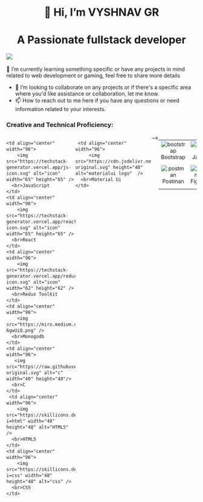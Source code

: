 <h1 align='center'>👋 Hi, I’m VYSHNAV GR </h1>
<h1 align='center'>A Passionate fullstack developer</h1>
<img src='https://developers.giphy.com/branch/master/static/api-512d36c09662682717108a38bbb5c57d.gif'/>

 🌱 I’m currently learning something specific or have any projects in mind related to web development or gaming, feel free to share more details
- 💞️ I’m looking to collaborate on  any projects or if there's a specific area where you'd like assistance or collaboration, let me know.
- 📫 How to reach out to me here if you have any questions or need information related to your interests.
  

<h3 align="left">Creative and Technical Proficiency:</h3>
<div style="display: flex; align-items: flex-start; align: center">
<table align="center">
  <tr>

    <td align="center" width="96">
        <img src="https://techstack-generator.vercel.app/js-icon.svg" alt="icon" width="65" height="65" />
      <br>JavaScript
    </td>
    <td align="center" width="96">
        <img src="https://techstack-generator.vercel.app/react-icon.svg" alt="icon" width="65" height="65" />
      <br>React
    </td>
    <td align="center" width="96">
        <img src="https://techstack-generator.vercel.app/redux-icon.svg" alt="icon" width="62" height="62" />
      <br>Redux Toolkit
    </td>
    <td align="center" width="96">
        <img src="https://miro.medium.com/v2/resize:fit:512/1*doAg1_fMQKWFoub-6gwUiQ.png" />
      <br>Monogodb
    </td>
    <td align="center" width="96">
       <img src="https://raw.githubusercontent.com/devicons/devicon/master/icons/c/c-original.svg" alt="c" width="40" height="40"/>
      <br>C
    </td>
     <td align="center"  width="96">
        <img src="https://skillicons.dev/icons?i=html" width="48" height="48" alt="HTML5" />
      <br>HTML5
    </td>
    <td align="center" width="96">
        <img src="https://skillicons.dev/icons?i=css" width="48" height="48" alt="css" />
      <br>CSS
    </td>
  </tr>
  <tr>
    <td align="center"  width="96">
        <img src="https://skillicons.dev/icons?i=bootstrap" width="48" height="48" alt="bootstrap" />
      <br>Bootstrap
    </td>
  <td align="center" width="96">
        <img src="https://techstack-generator.vercel.app/java-icon.svg" alt="icon" width="62" height="62" />
      <br>Java
    <td align="center" width="96">
        <img src="https://techstack-generator.vercel.app/github-icon.svg" alt="icon" width="65" height="65" />
      <br>Github
    </td>
    <td align="center" width="96"> 
        <img src="https://user-images.githubusercontent.com/25181517/192108372-f71d70ac-7ae6-4c0d-8395-51d8870c2ef0.png" width="48" height="48" alt="Git" />
      <br>Git
    </td>
    <td align="center"  width="96">
        <img src="https://upload.wikimedia.org/wikipedia/commons/2/20/Photoshop_CC_icon.png" width="48" height="48" alt="HTML5" />
      <br>Photoshop
    </td>
    <td align="center" width="96">
        <div id='lottie-container'></div>
      <br>CSS
    </td>
    <td align="center"  width="96">
        <img src="https://skillicons.dev/icons?i=bootstrap" width="48" height="48" alt="bootstrap" />
      <br>Bootstrap
    </td>
    <td align="center" width="96">
       <img src="https://www.vectorlogo.zone/logos/figma/figma-icon.svg" alt="figma" width="40" height="40"/>
      <br>Figma
    </td>
   
     <td align="center" width="96">
         <img src="https://cdn.jsdelivr.net/gh/devicons/devicon/icons/materialui/materialui-original.svg" height="40" alt="materialui logo"  /> 
      <br>Material Ui
    </td>
  </tr>
 <tr>
      <td align="center" width="96">
       <img src="https://www.vectorlogo.zone/logos/getpostman/getpostman-icon.svg" alt="postman" width="40" height="40"/>
      <br>Postman
    </td>
      <td align="center" width="96">
       <img src="https://www.vectorlogo.zone/logos/figma/figma-icon.svg" alt="figma" width="40" height="40"/>
      <br>Figma
    </td>
    </td>
      <td align="center" width="96">
       <img src="https://www.vectorlogo.zone/logos/sqlite/sqlite-icon.svg" alt="sqlite" width="40" height="40"/> 
      <br>SQLite
    </td>
    </td>
    </td>
      <td align="center" width="96">
       <img src="https://techstack-generator.vercel.app/prettier-icon.svg" alt="icon" width="62" height="62" />
      <br>Prettier
    </td>
    </td>
      <td align="center" width="96">
       <img src="http://jwt.io/img/icon.svg" alt="icon" width="62" height="62"  />
      <br>JWT
    </td>
    <td align="center" width="96">
        <img src="https://techstack-generator.vercel.app/restapi-icon.svg" alt="icon" width="62" height="62" />
      <br>REST API
    </td>
    <td align="center" width="96">
        <img src="https://techstack-generator.vercel.app/mysql-icon.svg" alt="icon" width="65" height="65" />
      <br>MySQL
    </td>
  
 </tr> -->
</table>
<br><br>
<!---
vyshnav is a ✨ special ✨ repository because its `README.md` (this file) appears on your GitHub profile.
You can click the Preview link to take a look at your changes.
--->
